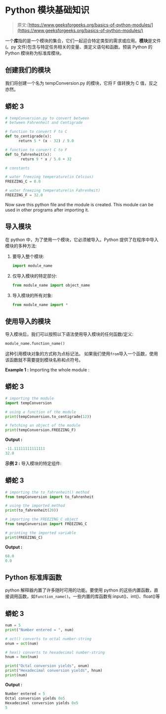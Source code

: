 # Python 模块基础知识

> 原文:[https://www.geeksforgeeks.org/basics-of-python-modules/](https://www.geeksforgeeks.org/basics-of-python-modules/)

一个**库**指的是一个模块的集合，它们一起迎合特定类型的需求或应用。**模块**是文件(。py 文件)包含与特定任务相关的变量、类定义语句和函数。预装 Python 的 Python 模块称为标准库模块。

## 创建我们的模块

我们将创建一个名为 tempConversion.py 的模块，它将 F 值转换为 C 值，反之亦然。

## 蟒蛇 3

```py
# tempConversion.py to convert between
# between Fahrenheit and Centigrade

# function to convert F to C
def to_centigrade(x):
      return 5 * (x - 32) / 9.0

# function to convert C to F
def to_fahrenheit(x):
       return 9 * x / 5.0 + 32

# constants

# water freezing temperature(in Celcius)
FREEZING_C = 0.0  

# water freezing temperature(in Fahrenheit)     
FREEZING_F = 32.0      
```

Now save this python file and the module is created. This module can be used in other programs after importing it.

## 导入模块

在 python 中，为了使用一个模块，它必须被导入。Python 提供了在程序中导入模块的多种方法:

1.  要导入整个模块:

    ```py
    import module_name
    ```

2.  仅导入模块的特定部分:

    ```py
    from module_name import object_name
    ```

3.  导入模块的所有对象:

    ```py
    from module_name import *
    ```

## 使用导入的模块

导入模块后，我们可以按照以下语法使用导入模块的任何函数/定义:

```py
module_name.function_name() 
```

这种引用模块对象的方式称为点标记法。
如果我们使用`from`导入一个函数，使用该函数就不需要提到模块名称和点符号。

**Example 1 :** Importing the whole module :

## 蟒蛇 3

```py
# importing the module
import tempConversion

# using a function of the module
print(tempConversion.to_centigrade(12))

# fetching an object of the module
print(tempConversion.FREEZING_F)
```

**Output :**

```py
-11.11111111111111
32.0

```

**示例 2 :** 导入模块的特定组件:

## 蟒蛇 3

```py
# importing the to_fahrenheit() method
from tempConversion import to_fahrenheit

# using the imported method
print(to_fahrenheit(20))

# importing the FREEZING_C object
from tempConversion import FREEZING_C

# printing the imported variable
print(FREEZING_C)
```

**Output :**

```py
68.0
0.0

```

## Python 标准库函数

python 解释器内置了许多随时可用的功能。要使用 python 的这些内置函数，直接调用函数，如`function_name()`。一些内置的库函数有:input()、int()、float()等

## 蟒蛇 3

```py
num = 5
print("Number entered = ", num)

# oct() converts to octal number-string
onum = oct(num)   

# hex() converts to hexadecimal number-string     
hnum = hex(num)     

print("Octal conversion yields", onum)
print("Hexadecimal conversion yields", hnum)
print(num)
```

**Output :**

```py
Number entered = 5
Octal conversion yields 0o5
Hexadecimal conversion yields 0x5
5

```